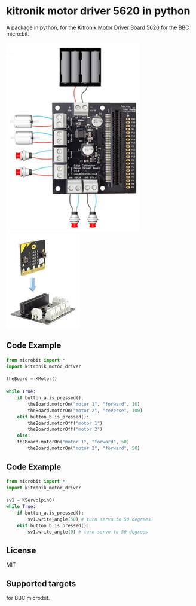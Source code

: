 # kitronik motor driver 5620 in python
A package in python, for the [Kitronik Motor Driver Board 5620](https://kitronik.co.uk/products/5620-motor-driver-board-for-the-bbc-microbit-v2) for the BBC micro:bit.

![logo](https://github.com/mimidbe/kitronik-motor-driver-5620-in-python/blob/main/images/circuit.png)    ![logo](https://github.com/mimidbe/kitronik-motor-driver-5620-in-python/blob/main/images/circuit1.jpg)


## Code Example
```Python
from microbit import *
import kitronik_motor_driver

theBoard = KMotor()

while True:
    if button_a.is_pressed():
        theBoard.motorOn("motor 1", "forward", 10)
        theBoard.motorOn("motor 2", "reverse", 100)
    elif button_b.is_pressed():
        theBoard.motorOff("motor 1")
        theBoard.motorOff("motor 2")
    else:
	theBoard.motorOn("motor 1", "forward", 50)
        theBoard.motorOn("motor 2", "forward", 50)
```

## Code Example
```Python
from microbit import *
import kitronik_motor_driver

sv1 = KServo(pin0)
while True:
    if button_a.is_pressed():
        sv1.write_angle(50) # turn servo to 50 degrees 
    elif button_b.is_pressed():
        sv1.write_angle(0) # turn servo to 50 degrees         
```


## License
MIT

## Supported targets
for BBC micro:bit.
